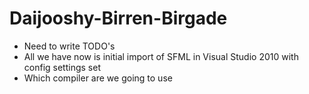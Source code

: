 Daijooshy-Birren-Birgade
========================

- Need to write TODO's
- All we have now is initial import of SFML in Visual Studio 2010 with config settings set
- Which compiler are we going to use
